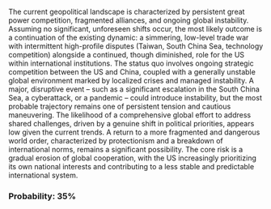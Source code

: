 The current geopolitical landscape is characterized by persistent great power competition, fragmented alliances, and ongoing global instability. Assuming no significant, unforeseen shifts occur, the most likely outcome is a continuation of the existing dynamic: a simmering, low-level trade war with intermittent high-profile disputes (Taiwan, South China Sea, technology competition) alongside a continued, though diminished, role for the US within international institutions. The status quo involves ongoing strategic competition between the US and China, coupled with a generally unstable global environment marked by localized crises and managed instability. A major, disruptive event – such as a significant escalation in the South China Sea, a cyberattack, or a pandemic – could introduce instability, but the most probable trajectory remains one of persistent tension and cautious maneuvering. The likelihood of a comprehensive global effort to address shared challenges, driven by a genuine shift in political priorities, appears low given the current trends. A return to a more fragmented and dangerous world order, characterized by protectionism and a breakdown of international norms, remains a significant possibility. The core risk is a gradual erosion of global cooperation, with the US increasingly prioritizing its own national interests and contributing to a less stable and predictable international system.

### Probability: 35%
